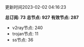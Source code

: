 更新时间2023-02-02 04:16:23

**总订阅: 73**
**总节点: 927**
**有效节点: 287**
- v2ray节点: 240
- trojan节点: 11
- ss节点: 36
